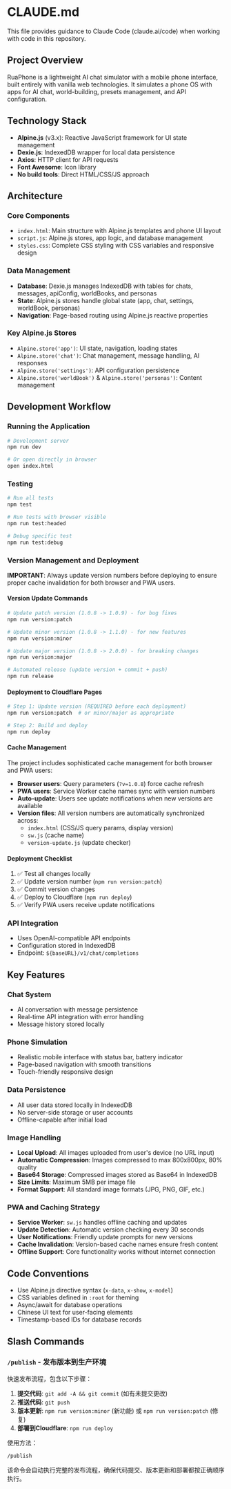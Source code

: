 # CLAUDE.md

This file provides guidance to Claude Code (claude.ai/code) when working with code in this repository.

## Project Overview

RuaPhone is a lightweight AI chat simulator with a mobile phone interface, built entirely with vanilla web technologies. It simulates a phone OS with apps for AI chat, world-building, presets management, and API configuration.

## Technology Stack

- **Alpine.js** (v3.x): Reactive JavaScript framework for UI state management
- **Dexie.js**: IndexedDB wrapper for local data persistence
- **Axios**: HTTP client for API requests
- **Font Awesome**: Icon library
- **No build tools**: Direct HTML/CSS/JS approach

## Architecture

### Core Components
- `index.html`: Main structure with Alpine.js templates and phone UI layout
- `script.js`: Alpine.js stores, app logic, and database management
- `styles.css`: Complete CSS styling with CSS variables and responsive design

### Data Management
- **Database**: Dexie.js manages IndexedDB with tables for chats, messages, apiConfig, worldBooks, and personas
- **State**: Alpine.js stores handle global state (app, chat, settings, worldBook, personas)
- **Navigation**: Page-based routing using Alpine.js reactive properties

### Key Alpine.js Stores
- `Alpine.store('app')`: UI state, navigation, loading states
- `Alpine.store('chat')`: Chat management, message handling, AI responses
- `Alpine.store('settings')`: API configuration persistence
- `Alpine.store('worldBook')` & `Alpine.store('personas')`: Content management

## Development Workflow

### Running the Application
```bash
# Development server
npm run dev

# Or open directly in browser
open index.html
```

### Testing
```bash
# Run all tests
npm test

# Run tests with browser visible
npm run test:headed

# Debug specific test
npm run test:debug
```

### Version Management and Deployment

**IMPORTANT**: Always update version numbers before deploying to ensure proper cache invalidation for both browser and PWA users.

#### Version Update Commands
```bash
# Update patch version (1.0.8 -> 1.0.9) - for bug fixes
npm run version:patch

# Update minor version (1.0.8 -> 1.1.0) - for new features  
npm run version:minor

# Update major version (1.0.8 -> 2.0.0) - for breaking changes
npm run version:major

# Automated release (update version + commit + push)
npm run release
```

#### Deployment to Cloudflare Pages
```bash
# Step 1: Update version (REQUIRED before each deployment)
npm run version:patch  # or minor/major as appropriate

# Step 2: Build and deploy
npm run deploy
```

#### Cache Management
The project includes sophisticated cache management for both browser and PWA users:

- **Browser users**: Query parameters (`?v=1.0.8`) force cache refresh
- **PWA users**: Service Worker cache names sync with version numbers
- **Auto-update**: Users see update notifications when new versions are available
- **Version files**: All version numbers are automatically synchronized across:
  - `index.html` (CSS/JS query params, display version)
  - `sw.js` (cache name)
  - `version-update.js` (update checker)

#### Deployment Checklist
1. ✅ Test all changes locally
2. ✅ Update version number (`npm run version:patch`)
3. ✅ Commit version changes
4. ✅ Deploy to Cloudflare (`npm run deploy`)
5. ✅ Verify PWA users receive update notifications

### API Integration
- Uses OpenAI-compatible API endpoints
- Configuration stored in IndexedDB
- Endpoint: `${baseURL}/v1/chat/completions`

## Key Features

### Chat System
- AI conversation with message persistence
- Real-time API integration with error handling
- Message history stored locally

### Phone Simulation
- Realistic mobile interface with status bar, battery indicator
- Page-based navigation with smooth transitions
- Touch-friendly responsive design

### Data Persistence
- All user data stored locally in IndexedDB
- No server-side storage or user accounts
- Offline-capable after initial load

### Image Handling
- **Local Upload**: All images uploaded from user's device (no URL input)
- **Automatic Compression**: Images compressed to max 800x800px, 80% quality
- **Base64 Storage**: Compressed images stored as Base64 in IndexedDB
- **Size Limits**: Maximum 5MB per image file
- **Format Support**: All standard image formats (JPG, PNG, GIF, etc.)

### PWA and Caching Strategy
- **Service Worker**: `sw.js` handles offline caching and updates
- **Update Detection**: Automatic version checking every 30 seconds
- **User Notifications**: Friendly update prompts for new versions
- **Cache Invalidation**: Version-based cache names ensure fresh content
- **Offline Support**: Core functionality works without internet connection

## Code Conventions

- Use Alpine.js directive syntax (`x-data`, `x-show`, `x-model`)
- CSS variables defined in `:root` for theming
- Async/await for database operations
- Chinese UI text for user-facing elements
- Timestamp-based IDs for database records

## Slash Commands

### `/publish` - 发布版本到生产环境

快速发布流程，包含以下步骤：

1. **提交代码**: `git add -A && git commit` (如有未提交更改)
2. **推送代码**: `git push`
3. **版本更新**: `npm run version:minor` (新功能) 或 `npm run version:patch` (修复)
4. **部署到Cloudflare**: `npm run deploy`

使用方法：
```bash
/publish
```

该命令会自动执行完整的发布流程，确保代码提交、版本更新和部署都按正确顺序执行。